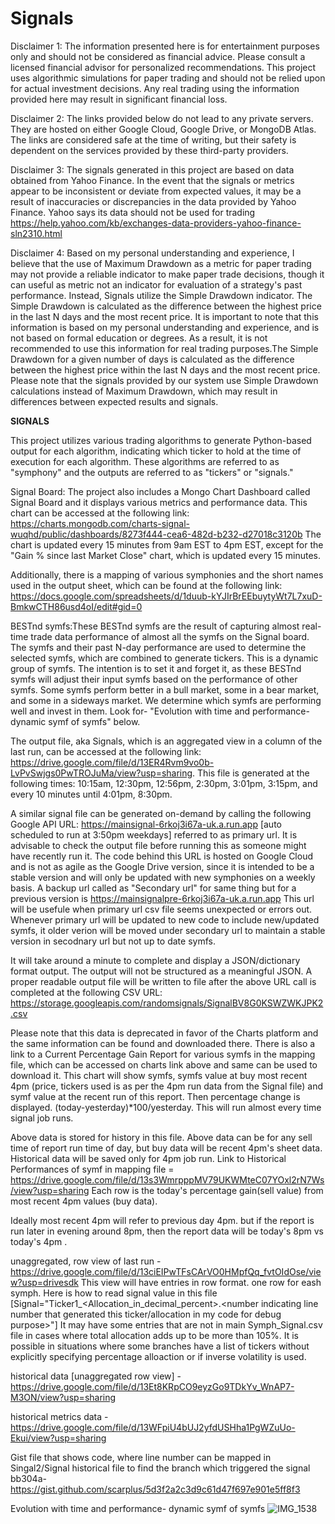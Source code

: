 # Signals

Disclaimer 1: The information presented here is for entertainment purposes only and should not be considered as financial advice. Please consult a licensed financial advisor for personalized recommendations. This project uses algorithmic simulations for paper trading and should not be relied upon for actual investment decisions. Any real trading using the information provided here may result in significant financial loss.

Disclaimer 2: The links provided below do not lead to any private servers. They are hosted on either Google Cloud, Google Drive, or MongoDB Atlas. The links are considered safe at the time of writing, but their safety is dependent on the services provided by these third-party providers.

Disclaimer 3: The signals generated in this project are based on data obtained from Yahoo Finance. In the event that the signals or metrics appear to be inconsistent or deviate from expected values, it may be a result of inaccuracies or discrepancies in the data provided by Yahoo Finance. Yahoo says its data should not be used for trading https://help.yahoo.com/kb/exchanges-data-providers-yahoo-finance-sln2310.html

Disclaimer 4: Based on my personal understanding and experience, I believe that the use of Maximum Drawdown as a metric for paper trading may not provide a reliable indicator to make paper trade decisions, though it can useful as metric not an indicator for evaluation of a strategy's past performance. Instead, Signals utilize the Simple Drawdown indicator. The Simple Drawdown is calculated as the difference between the highest price in the last N days and the most recent price. It is important to note that this information is based on my personal understanding and experience, and is not based on formal education or degrees. As a result, it is not recommended to use this information for real trading purposes.The Simple Drawdown for a given number of days is calculated as the difference between the highest price within the last N days and the most recent price. Please note that the signals provided by our system use Simple Drawdown calculations instead of Maximum Drawdown, which may result in differences between expected results and signals.


**SIGNALS**

This project utilizes various trading algorithms to generate Python-based output for each algorithm, indicating which ticker to hold at the time of execution for each algorithm. These algorithms are referred to as "symphony" and the outputs are referred to as "tickers" or "signals."

Signal Board: The project also includes a Mongo Chart Dashboard called Signal Board and it displays various metrics and performance data. This chart can be accessed at the following link: https://charts.mongodb.com/charts-signal-wuqhd/public/dashboards/8273f444-cea6-482d-b232-d27018c3120b The chart is updated every 15 minutes from 9am EST to 4pm EST, except for the "Gain % since last Market Close" chart, which is updated every 15 minutes.

Additionally, there is a mapping of various symphonies and the short names used in the output sheet, which can be found at the following link: https://docs.google.com/spreadsheets/d/1duub-kYJIrBrEEbuytyWt7L7xuD-BmkwCTH86usd4oI/edit#gid=0

BESTnd symfs:These BESTnd symfs are the result of capturing almost real-time trade data performance of almost all the symfs on the Signal board. The symfs and their past N-day performance are used to determine the selected symfs, which are combined to generate tickers. This is a dynamic group of symfs. The intention is to set it and forget it, as these BESTnd symfs will adjust their input symfs based on the performance of other symfs. Some symfs perform better in a bull market, some in a bear market, and some in a sideways market. We determine which symfs are performing well and invest in them. Look for- "Evolution with time and performance- dynamic symf of symfs" below.

The output file, aka Signals, which is an aggregated view in a column of the last run, can be accessed at the following link: https://drive.google.com/file/d/13ER4Rvm9vo0b-LvPvSwjgs0PwTROJuMa/view?usp=sharing. This file is generated at the following times: 10:15am, 12:30pm, 12:56pm, 2:30pm, 3:01pm, 3:15pm, and every 10 minutes until 4:01pm, 8:30pm.

A similar signal file can be generated on-demand by calling the following Google API URL: https://mainsignal-6rkoj3i67a-uk.a.run.app [auto scheduled to run at 3:50pm weekdays] referred to as primary url. It is advisable to check the output file before running this as someone might have recently run it. The code behind this URL is hosted on Google Cloud and is not as agile as the Google Drive version, since it is intended to be a stable version and will only be updated with new symphonies on a weekly basis. A backup url called as "Secondary url" for same thing but for a previous version is https://mainsignalpre-6rkoj3i67a-uk.a.run.app This url will be usefule when primary url csv file seems unexpected or errors out. Whenever primary url will be updated to new code to include new/updated symfs, it older verion will be moved under secondary url to maintain a stable version in secodnary url but not up to date symfs.

It will take around a minute to complete and display a JSON/dictionary format output. The output will not be structured as a meaningful JSON. A proper readable output file will be written to file after the above URL call is completed at the following CSV URL: https://storage.googleapis.com/randomsignals/SignalBV8G0KSWZWKJPK2.csv

Please note that this data is deprecated in favor of the Charts platform and the same information can be found and downloaded there. There is also a link to a Current Percentage Gain Report for various symfs in the mapping file, which can be accessed on charts link above and same can be used to download it. This chart will show symfs, symfs value at buy most recent 4pm (price, tickers used is as per the 4pm run data from the Signal file) and symf value at the recent run of this report. Then percentage change is displayed. (today-yesterday)*100/yesterday. This will run almost every time signal job runs.

Above data is stored for history in this file. Above data can be for any sell time of report run time of day, but buy data will be recent 4pm's sheet data. Historical data will be saved only for 4pm job run.
Link to Historical Performances of symf in mapping file = https://drive.google.com/file/d/13s3WmrpppMV79UKWMteC07YOxl2rN7Ws/view?usp=sharing
Each row is the today's percentage gain(sell value) from most recent 4pm values (buy data). 

Ideally most recent 4pm will refer to previous day 4pm. but if the report is run later in evening around 8pm, then the report data will be today's 8pm vs today's 4pm .


unaggregated, row view of last run - https://drive.google.com/file/d/13ciEIPwTFsCArVO0HMpfQq_fvtOIdOse/view?usp=drivesdk
This view will have entries in row format. one row for eash symph. Here is how to read signal value in this file [Signal="Ticker1_<Allocation_in_decimal_percent>.<number indicating line number that generated this ticker/allocation in my code for debug purpose>"] It may have some entries that are not in main Symph_Signal.csv file in cases where total allocation adds up to be more than 105%. It is possible in situations where some branches have a list of tickers without explicitly specifying percentage alloaction or if inverse volatility is used.

historical data [unaggregated row view] - https://drive.google.com/file/d/13Et8KRpCO9eyzGo9TDkYv_WnAP7-M3ON/view?usp=sharing

historical metrics data - https://drive.google.com/file/d/13WFpiU4bUJ2yfdUSHha1PgWZuUo-Ekui/view?usp=sharing

Gist file that shows code, where line number can be mapped in Singal2/Signal historical file to find the branch which triggered the signal
bb304a- https://gist.github.com/scarplus/5d3f2a2c3d9c61d47f697e901e5ff8f3


Evolution with time and performance- dynamic symf of symfs ![IMG_1538](https://user-images.githubusercontent.com/112670649/219747214-de01a59c-861a-46f5-a922-693ae1a6958f.PNG)

